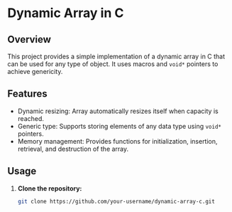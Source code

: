# Dynamic Array in C

## Overview
This project provides a simple implementation of a dynamic array in C that can be used for any type of object. It uses macros and `void*` pointers to achieve genericity.

## Features
- Dynamic resizing: Array automatically resizes itself when capacity is reached.
- Generic type: Supports storing elements of any data type using `void*` pointers.
- Memory management: Provides functions for initialization, insertion, retrieval, and destruction of the array.

## Usage
1. **Clone the repository:**
   ```bash
   git clone https://github.com/your-username/dynamic-array-c.git
